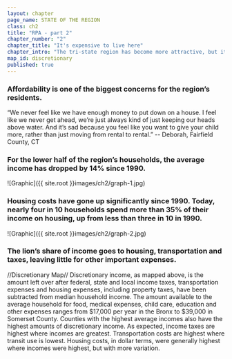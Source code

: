 ```yaml
---
layout: chapter
page_name: STATE OF THE REGION
class: ch2
title: "RPA - part 2"
chapter_number: "2"
chapter_title: "It's expensive to live here"
chapter_intro: "The tri-state region has become more attractive, but it has also become more expensive. While housing costs have risen sharply and property taxes are taking a larger share of household budgets, household incomes have stagnated. In fact, median household incomes have dropped by 4% since1990 – a much steeper decline than the national average of 1%.  Of course, the region has always been high-cost and crowded, and improvements in the economy and quality of life drive up prices and attract more residents and businesses. But if incomes do not keep pace with prices, or if the hassles of living here outweigh the advantages, the region’s virtuous cycle of growth and prosperity could be interrupted."
map_id: discretionary
published: true
---
```


### Affordability is one of the biggest concerns for the region’s residents.

“We never feel like we have enough money to put down on a house. I feel like we never get ahead, we’re just always kind of just keeping our heads above water. And it’s sad because you feel like you want to give your child more, rather than just moving from rental to rental.”
-- Deborah, Fairfield County, CT


### For the lower half of the region’s households, the average income has dropped by 14% since 1990.
![Graphic]({{ site.root }}images/ch2/graph-1.jpg)


### Housing costs have gone up significantly since 1990. Today, nearly four in 10 households spend more than 35% of their income on housing, up from less than three in 10 in 1990.
![Graphic]({{ site.root }}images/ch2/graph-2.jpg)


### The lion’s share of income goes to housing, transportation and taxes, leaving little for other important expenses.
//Discretionary Map//
Discretionary income, as mapped above, is the amount left over after federal, state and local income taxes, transportation expenses and housing expenses, including property taxes, have been subtracted from median household income. The amount available to the average household for food, medical expenses, child care, education and other expenses ranges from $17,000 per year in the Bronx to $39,000 in Somerset County.
Counties with the highest average incomes also have the highest amounts of discretionary income. As expected, income taxes are highest where incomes are greatest. Transportation costs are highest where transit use is lowest. Housing costs, in dollar terms, were generally highest where incomes were highest, but with more variation.